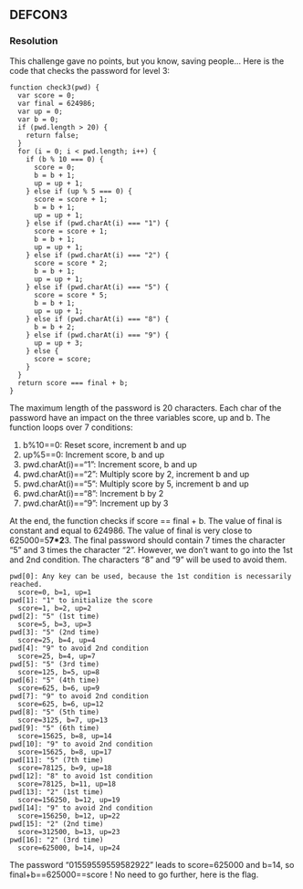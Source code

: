 ## DEFCON3


### Resolution

This challenge gave no points, but you know, saving people... Here is the code that checks the password for level 3:

```
function check3(pwd) {
  var score = 0;
  var final = 624986;
  var up = 0;
  var b = 0;
  if (pwd.length > 20) {
    return false;
  }
  for (i = 0; i < pwd.length; i++) {
    if (b % 10 === 0) {
      score = 0;
      b = b + 1;
      up = up + 1;
    } else if (up % 5 === 0) {
      score = score + 1;
      b = b + 1;
      up = up + 1;
    } else if (pwd.charAt(i) === "1") {
      score = score + 1;
      b = b + 1;
      up = up + 1;
    } else if (pwd.charAt(i) === "2") {
      score = score * 2;
      b = b + 1;
      up = up + 1;
    } else if (pwd.charAt(i) === "5") {
      score = score * 5;
      b = b + 1;
      up = up + 1;
    } else if (pwd.charAt(i) === "8") {
      b = b + 2;
    } else if (pwd.charAt(i) === "9") {
      up = up + 3;
    } else {
      score = score;
    }
  }
  return score === final + b;
}
```

The maximum length of the password is 20 characters. Each char of the
password have an impact on the three variables score, up and b. The function loops over 7 conditions:

1. b%10==0: Reset score, increment b and up
2. up%5==0: Increment score, b and up
3. pwd.charAt(i)==“1”: Increment score, b and up
4. pwd.charAt(i)==“2”: Multiply score by 2, increment b and up
5. pwd.charAt(i)==“5”: Multiply score by 5, increment b and up
6. pwd.charAt(i)==“8”: Increment b by 2
7. pwd.charAt(i)==“9”: Increment up by 3

At the end, the function checks if score == final + b. The value of final is constant and equal to 624986. The value of final is very close to 625000=5**7*2**3. The final password should contain 7 times the character “5” and 3 times the character “2”. However, we don’t want to go into the 1st and 2nd condition. The characters “8” and “9” will be used to avoid them.

```
pwd[0]: Any key can be used, because the 1st condition is necessarily reached.
  score=0, b=1, up=1
pwd[1]: "1" to initialize the score
  score=1, b=2, up=2
pwd[2]: "5" (1st time)
  score=5, b=3, up=3
pwd[3]: "5" (2nd time)
  score=25, b=4, up=4
pwd[4]: "9" to avoid 2nd condition
  score=25, b=4, up=7
pwd[5]: "5" (3rd time)
  score=125, b=5, up=8
pwd[6]: "5" (4th time)
  score=625, b=6, up=9
pwd[7]: "9" to avoid 2nd condition
  score=625, b=6, up=12
pwd[8]: "5" (5th time)
  score=3125, b=7, up=13
pwd[9]: "5" (6th time)
  score=15625, b=8, up=14
pwd[10]: "9" to avoid 2nd condition
  score=15625, b=8, up=17
pwd[11]: "5" (7th time)
  score=78125, b=9, up=18
pwd[12]: "8" to avoid 1st condition
  score=78125, b=11, up=18
pwd[13]: "2" (1st time)
  score=156250, b=12, up=19
pwd[14]: "9" to avoid 2nd condition
  score=156250, b=12, up=22
pwd[15]: "2" (2nd time)
  score=312500, b=13, up=23
pwd[16]: "2" (3rd time)
  score=625000, b=14, up=24
```

The password “01559559559582922” leads to score=625000 and b=14, so
final+b==625000==score ! No need to go further, here is the flag.

